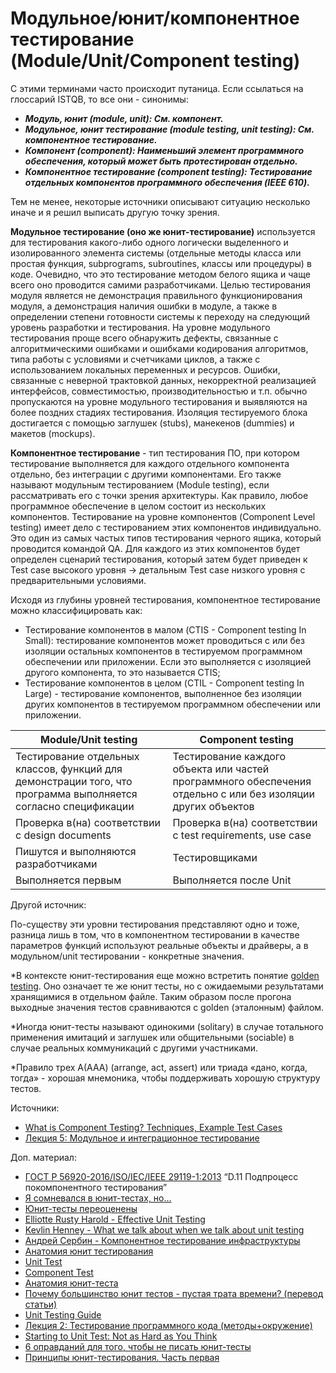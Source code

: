 # Модульное/юнит/компонентное тестирование (Module/Unit/Component testing)

С этими терминами часто происходит путаница. Если ссылаться на глоссарий ISTQB, то все они - синонимы:

* _**Модуль, юнит (module, unit): См. компонент.**_
* _**Модульное, юнит тестирование (module testing, unit testing): См. компонентное тестирование.**_
* _**Компонент (component): Наименьший элемент программного обеспечения, который может быть протестирован отдельно.**_
* _**Компонентное тестирование (component testing): Тестирование отдельных компонентов программного обеспечения (IEEE 610).**_

Тем не менее, некоторые источники описывают ситуацию несколько иначе и я решил выписать другую точку зрения.

**Модульное тестирование (оно же юнит-тестирование)** используется для тестирования какого-либо одного логически выделенного и изолированного элемента системы (отдельные методы класса или простая функция, subprograms, subroutines, классы или процедуры) в коде. Очевидно, что это тестирование методом белого ящика и чаще всего оно проводится самими разработчиками. Целью тестирования модуля является не демонстрация правильного функционирования модуля, а демонстрация наличия ошибки в модуле, а также в определении степени готовности системы к переходу на следующий уровень разработки и тестирования. На уровне модульного тестирования проще всего обнаружить дефекты, связанные с алгоритмическими ошибками и ошибками кодирования алгоритмов, типа работы с условиями и счетчиками циклов, а также с использованием локальных переменных и ресурсов. Ошибки, связанные с неверной трактовкой данных, некорректной реализацией интерфейсов, совместимостью, производительностью и т.п. обычно пропускаются на уровне модульного тестирования и выявляются на более поздних стадиях тестирования. Изоляция тестируемого блока достигается с помощью заглушек (stubs), манекенов (dummies) и макетов (mockups).

**Компонентное тестирование** - тип тестирования ПО, при котором тестирование выполняется для каждого отдельного компонента отдельно, без интеграции с другими компонентами. Его также называют модульным тестированием (Module testing), если рассматривать его с точки зрения архитектуры. Как правило, любое программное обеспечение в целом состоит из нескольких компонентов. Тестирование на уровне компонентов (Component Level testing) имеет дело с тестированием этих компонентов индивидуально. Это один из самых частых типов тестирования черного ящика, который проводится командой QA. Для каждого из этих компонентов будет определен сценарий тестирования, который затем будет приведен к Test case высокого уровня -> детальным Test case низкого уровня с предварительными условиями.

Исходя из глубины уровней тестирования, компонентное тестирование можно классифицировать как:

* Тестирование компонентов в малом (CTIS - Component testing In Small): тестирование компонентов может проводиться с или без изоляции остальных компонентов в тестируемом программном обеспечении или приложении. Если это выполняется с изоляцией другого компонента, то это называется CTIS;
* Тестирование компонентов в целом (CTIL - Component testing In Large) - тестирование компонентов, выполненное без изоляции других компонентов в тестируемом программном обеспечении или приложении.

| **Module/Unit testing**                                                                                        | **Component testing**                                                                                        |
| -------------------------------------------------------------------------------------------------------------- | ------------------------------------------------------------------------------------------------------------ |
| Тестирование отдельных классов, функций для демонстрации того, что программа выполняется согласно спецификации | Тестирование каждого объекта или частей программного обеспечения отдельно с или без изоляции других объектов |
| Проверка в(на) соответствии с design documents                                                                 | Проверка в(на) соответствии с test requirements, use case                                                    |
| Пишутся и выполняются разработчиками                                                                           | Тестировщиками                                                                                               |
| Выполняется первым                                                                                             | Выполняется после Unit                                                                                       |

Другой источник:

По-существу эти уровни тестирования представляют одно и тоже, разница лишь в том, что в компонентном тестировании в качестве параметров функций используют реальные объекты и драйверы, а в модульном/unit тестировании - конкретные значения.

\*В контексте юнит-тестирования еще можно встретить понятие [golden testing](https://ro-che.info/articles/2017-12-04-golden-tests). Оно означает те же юнит тесты, но с ожидаемыми результатами хранящимися в отдельном файле. Таким образом после прогона выходные значения тестов сравниваются с golden (эталонным) файлом.

\*Иногда юнит-тесты называют одинокими (solitary) в случае тотального применения имитаций и заглушек или общительными (sociable) в случае реальных коммуникаций с другими участниками.

\*Правило трех А(AAA) (arrange, act, assert) или триада «дано, когда, тогда» - хорошая мнемоника, чтобы поддерживать хорошую структуру тестов.

Источники:

* [What is Component Testing? Techniques, Example Test Cases](https://www.guru99.com/component-testing.html)
* [Лекция 5: Модульное и интеграционное тестирование](https://intuit.ru/studies/courses/48/48/lecture/1432)

Доп. материал:

* [ГОСТ Р 56920-2016/ISO/IEC/IEEE 29119-1:2013](https://docs.cntd.ru/document/1200134996) “D.11 Подпроцесс покомпонентного тестирования”
* [Я сомневался в юнит-тестах, но…](https://habr.com/ru/company/skyeng/blog/521324/)
* [Юнит-тесты переоценены](https://habr.com/ru/company/qiwi/blog/510608/)
* [Elliotte Rusty Harold - Effective Unit Testing](https://www.youtube.com/watch?v=QYj7MLumImM\&ab\_channel=Heisenbug)
* [Kevlin Henney - What we talk about when we talk about unit testing](https://www.youtube.com/watch?v=-WWIeXmm4ec\&ab\_channel=Heisenbug)
* [Андрей Сербин - Компонентное тестирование инфраструктуры](https://www.youtube.com/watch?v=hRg\_HKB4Fbc\&ab\_channel=Heisenbug)
* [Анатомия юнит тестирования](https://habr.com/ru/post/507594/)
* [Unit Test](https://martinfowler.com/bliki/UnitTest.html)
* [Component Test](https://martinfowler.com/bliki/ComponentTest.html)
* [Анатомия юнит-теста](https://habr.com/ru/post/554808/)
* [Почему большинство юнит тестов - пустая трата времени? (перевод статьи)](https://habr.com/ru/post/557824/)
* [Unit Testing Guide](https://www.softwaretestingmaterial.com/unit-testing/)
* [Лекция 2: Тестирование программного кода (методы+окружение)](https://intuit.ru/studies/courses/1040/209/lecture/5385)
* [Starting to Unit Test: Not as Hard as You Think](https://www.amazon.com/Starting-Unit-Test-Hard-Think-ebook/dp/B00KIZ6JAC/)
* [6 оправданий для того, чтобы не писать юнит-тесты](https://testengineer.ru/opravdaniya-dlya-togo-chtoby-ne-pisat-yunit-testy/)
* [Принципы юнит-тестирования. Часть первая](https://habr.com/ru/company/sportmaster\_lab/blog/676840/)
